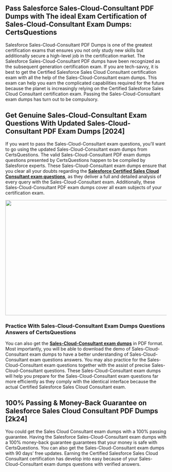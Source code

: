 <h2>Pass Salesforce Sales-Cloud-Consultant PDF Dumps with The ideal Exam Certification of Sales-Cloud-Consultant Exam Dumps: CertsQuestions</h2>
<p>Salesforce Sales-Cloud-Consultant PDF Dumps is one of the greatest certification exams that ensures you not only study new skills but additionally secure a high-level job in the certification market. The Salesforce Sales-Cloud-Consultant PDF dumps have been recognized as the subsequent generation certification exam. If you are tech-savvy, it is best to get the Certified Salesforce Sales Cloud Consultant certification exam with all the help of the Sales-Cloud-Consultant exam dumps. This exam can help you earn the complicated capabilities required for the future because the planet is increasingly relying on the Certified Salesforce Sales Cloud Consultant certification exam. Passing the Sales-Cloud-Consultant exam dumps has turn out to be compulsory.</p>
<h2>Get Genuine Sales-Cloud-Consultant Exam Questions With Updated Sales-Cloud-Consultant PDF Exam Dumps [2024]</h2>
<p>If you want to pass the Sales-Cloud-Consultant exam questions, you'll want to go using the updated Sales-Cloud-Consultant exam dumps from CertsQuestions. The valid Sales-Cloud-Consultant PDF exam dumps questions presented by CertsQuestions happen to be compiled by Salesforce experts. These Sales-Cloud-Consultant exam dumps ensure that you clear all your doubts regarding the <strong><a href="https://www.certsquestions.com/salesforce-certified-sales-cloud-consultant-certification.html">Salesforce Certified Sales Cloud Consultant exam questions</a></strong>, as they deliver a full and detailed analysis of every query with the Sales-Cloud-Consultant exam. Additionally, these Sales-Cloud-Consultant PDF exam dumps cover all exam subjects of your certification exam.</p>
<p><img style="display: block; margin-left: auto; margin-right: auto;" src="https://i.imgur.com/53zZ4Bb.png" alt="" width="720" height="360" /></p>
<h3>Practice With Sales-Cloud-Consultant Exam Dumps Questions Answers of CertsQuestions</h3>
<p>You can also get the <a href="https://www.certsquestions.com/Sales-Cloud-Consultant-pdf-dumps.html"><strong>Sales-Cloud-Consultant exam dumps</strong></a> in PDF format. Most importantly, you will be able to download the demo of Sales-Cloud-Consultant exam dumps to have a better understanding of Sales-Cloud-Consultant exam questions answers. You may also practice for the Sales-Cloud-Consultant exam questions together with the assist of precise Sales-Cloud-Consultant questions. These Sales-Cloud-Consultant exam dumps will help you prepare for the Sales-Cloud-Consultant exam questions far more efficiently as they comply with the identical interface because the actual Certified Salesforce Sales Cloud Consultant exam.</p>
<h2>100% Passing &amp; Money-Back Guarantee on Salesforce Sales Cloud Consultant PDF Dumps [2k24]</h2>
<p>You could get the Sales Cloud Consultant exam dumps with a 100% passing guarantee. Having the Salesforce Sales-Cloud-Consultant exam dumps with a 100% money-back guarantee guarantees that your money is safe with CertsQuestions. You can also get the Sales-Cloud-Consultant exam dumps with 90 days&rsquo; free updates. Earning the Certified Salesforce Sales Cloud Consultant certification has develop into easy because of your Sales-Cloud-Consultant exam dumps questions with verified answers.</p>
